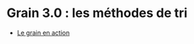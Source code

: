 # Grain 3.0 : les méthodes de tri

* [Le grain en action](http://inriamecsci.github.com/#!/grains/methodes-tri)